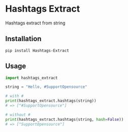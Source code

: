 # Hashtags Extract
Hashtags extract from string

## Installation

```
pip install Hashtags-Extract
```

## Usage

```py
import hashtags_extract

string = "Hello, #SupportOpensource"

# with #
print(hashtags_extract.hashtags(string))
# => ["#SupportOpensource"]

# without #
print(hashtags_extract.hashtags(string, hash=False))
# => ["SupportOpensource"]
```
